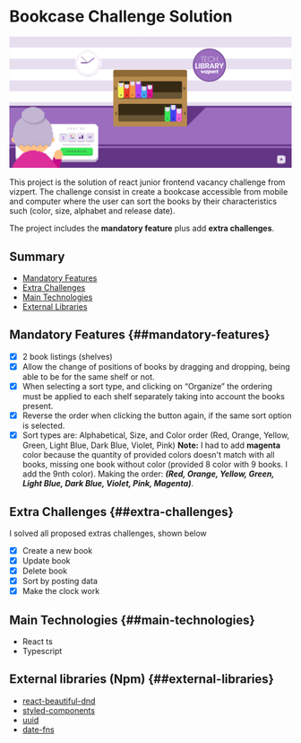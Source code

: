 # Bookcase Challenge Solution

![Cover](./screenshot/desktop.png)

This project is the solution of react junior frontend vacancy challenge from vizpert.
The challenge consist in create a bookcase accessible from mobile and computer where the user can sort the books by their characteristics such (color, size, alphabet and release date).

The project includes the **mandatory feature** plus add **extra challenges**.

## Summary

- [Mandatory Features](##mandatory-features)
- [Extra Challenges](##extra-challenges)
- [Main Technologies](##main-technologies)
- [External Libraries](##external-libraries)

## Mandatory Features {##mandatory-features}

- [x] 2 book listings (shelves)
- [x] Allow the change of positions of books by dragging and dropping, being able to be for the same shelf or not.
- [x] When selecting a sort type, and clicking on “Organize” the ordering must be applied to each shelf separately taking into account the books present.
- [x] Reverse the order when clicking the button again, if the same sort option is selected.
- [x] Sort types are: Alphabetical, Size, and Color order
      (Red, Orange, Yellow, Green, Light Blue, Dark Blue, Violet, Pink)
      **Note:** I had to add **magenta** color because the quantity of provided colors doesn't match with all books, missing one book without color (provided 8 color with 9 books. I add the 9nth color). Making the order: **_(Red, Orange, Yellow, Green, Light Blue, Dark Blue, Violet, Pink, Magenta)_**.

## Extra Challenges {##extra-challenges}

I solved all proposed extras challenges, shown below

- [x] Create a new book
- [x] Update book
- [x] Delete book
- [x] Sort by posting data
- [x] Make the clock work

## Main Technologies {##main-technologies}

- React ts
- Typescript

## External libraries (Npm) {##external-libraries}

- [react-beautiful-dnd](https://github.com/atlassian/react-beautiful-dnd)
- [styled-components](https://styled-components.com/)
- [uuid](https://github.com/uuidjs/uuid#readme)
- [date-fns](https://date-fns.org/)
